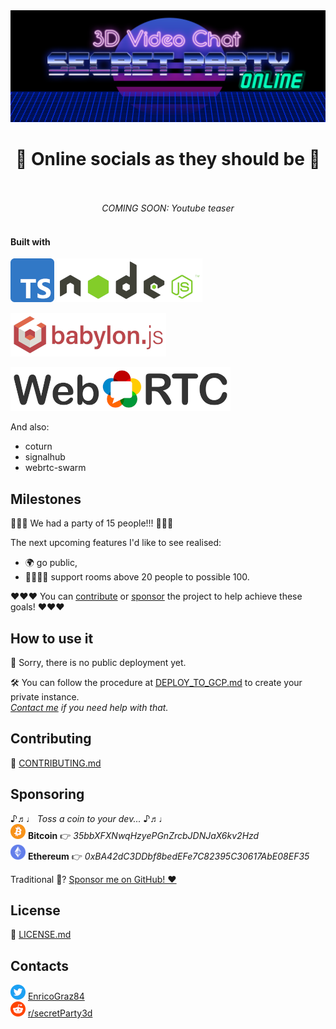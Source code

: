 <div align="center">
	<img src="docs/asset/secret-party-logo.png">
	<h1>🌈 Online socials as they should be 🌈 </h1>
	<br>
	<br> <i>COMING SOON: Youtube teaser</i>
	<br>
	<br>
</div>

#### Built with
![Typescript](docs/asset/typescript.png) 
![NodeJS](docs/asset/nodejs-logo.png)   

![BabylonJS](docs/asset/babylonjs-logo.png)
    
![WebRTC](docs/asset/webrtc-logo.png)  

And also:
- coturn
- signalhub
- webrtc-swarm

 
## Milestones
🎉🎉🎉 We had a party of 15 people!!! 🎉🎉🎉

The next upcoming features I'd like to see realised:
- 🌍 go public,
- 👨‍👩‍👧‍👦 support rooms above 20 people to possible 100.

❤️❤️❤️ You can [contribute](#contributing) or [sponsor](#sponsoring) the project to help achieve these goals! ❤️❤️❤️

## How to use it
🥺 Sorry, there is no public deployment yet.     

🛠 You can follow the procedure at [DEPLOY_TO_GCP.md](docs/DEPLOY_TO_GCP.md) to create your private instance.  
_[Contact me](#contacts) if you need help with that._

## Contributing
👐 [CONTRIBUTING.md](docs/CONTRIBUTING.md)

## Sponsoring
♪♬♩ _Toss a coin to your dev..._ ♪♬♩  
![BTC Logo](docs/asset/btc-logo.png) **Bitcoin**  👉  _35bbXFXNwqHzyePGnZrcbJDNJaX6kv2Hzd_  
![ETH Logo](docs/asset/eth-logo.png) **Ethereum** 👉 _0xBA42dC3DDbf8bedEFe7C82395C30617AbE08EF35_  

Traditional 🦄? [Sponsor me on GitHub! ❤️](https://github.com/sponsors/mrenrich84)


## License
📝 [LICENSE.md](docs/LICENSE.md)

## Contacts
![Twitter](docs/asset/twitter-logo.png) [EnricoGraz84](https://twitter.com/EnricoGraz84)  
![Reddit](docs/asset/reddit-logo.png) [r/secretParty3d](https://www.reddit.com/r/secretParty3d)